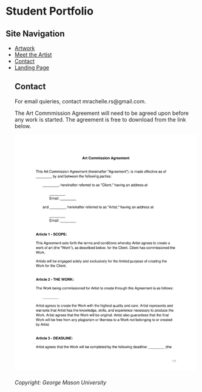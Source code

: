 <link href="./markdown.css" rel="stylesheet">
<body>
<h1> Student Portfolio </h1>
  <h2> Site Navigation </h2>
<nav>
    <ul>
      <li><a href="https://mswartze-creator.github.io/Hobbies/">Artwork</a>
      <li><a href="https://mswartze-creator.github.io/Student-Life/">Meet the Artist</a>
      <li><a href="https://mswartze-creator.github.io/Volunteer-Work/">Contact</a>
      <li><a href="https://mswartze-creator.github.io/Student-Portfolio/">Landing Page</a>
<h1>Contact</h1>

<p>For email quieries, contact mrachelle.rs@gmail.com.</p>
<div>
  </div>
  <p>The Art Commmission Agreement will need to be agreed upon before any work is started. The agreement is free to download from the link below. </p>
  
  <a href="1595283855_02s2ZyyYju_art_commission_agreement.pdf" download>
  <img src="1595283855_02s2ZyyYju_art_commission_agreement.pdf" alt="Art Commission Agreement">
</a>

<footer> <h6> Copyright: George Mason University </h6> </footer>
